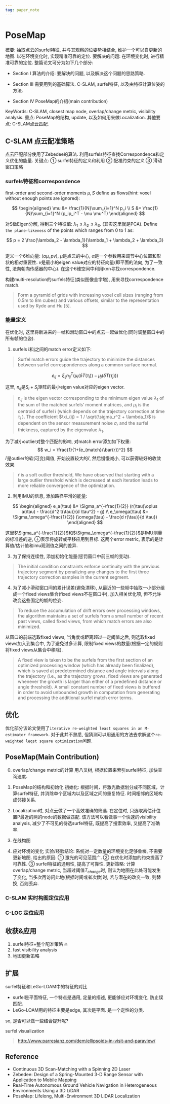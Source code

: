 ```yaml
---
tag: paper_note
---
```

# PoseMap
概要: 抽取点云的surfel特征, 并与其观察的位姿势相结合, 维护一个可以自更新的地图. 以在环境变化时, 实现精准可靠的定位. 
要解决的问题: 在环境变化时, 进行精准可靠的定位.
整篇论文可分为如下几个部分:
* Section I
    算法的介绍: 要解决的问题, 以及解决这个问题的思路策略.

* Section III
    需要用到的基础算法. C-SLAM, surfel特征, 以及由特征计算位姿的方法.

* Section IV
    PoseMap的介绍(main contribution)

KeyWords: C-SLAM, closest map node, overlap/change metric, visibility analysis.
重点: PoseMap的结构, update, 以及如何用来做Localization.
其他要点: C-SLAM点云匹配.

## C-SLAM 点云配准策略
点云匹配部分使用了Zebedee的算法. 利用surfels特征查找Correspondence和定义优化的能量.
关键点:
① surfel特征的定义和利用
② 配准约束的定义
③ 滑动窗口策略

### surfels特征和correspondence
first-order and second-order moments $\mu, S$ define as flows(hint: voxel without enough points are ignored):

$$
\begin{aligned}
\mu &= \frac{1}{N}\sum_{i=1}^N p_i \\
S &= \frac{1}{N}\sum_{i=1}^N (p_ip_i^T - \mu \mu^T)
\end{aligned}
$$

对S做Eigen分解, 得到三个特征值: $\lambda_1 \le \lambda_2 \le \lambda_3$. (其实这里就是PCA). Define `the plane-likeness` of the points which ranges from 0 to 1 as:

$$
p = 2 \frac{\lambda_2 - \lambda_1}{\lambda_1 + \lambda_2 + \lambda_3}
$$

定义一个6维向量: $(\alpha \mu, pv)$, $\mu$是点云的中心, $\alpha$是一个参数用来调节中心位置和形状的相对重要性. $v$是最小的eigen value对应的特征向量(即平面的法向, 为了一致性, 法向朝向传感器的中心). 在这个6维空间中利用knn寻找correspondence.

构建multi-resolution的surfels特征(类似图像金字塔), 用来寻找correspondence match.
> Form a pyramid of grids with increasing voxel cell sizes (ranging from 0.5m to 8m cubes) and various offsets, similar to the representation used by Ryde and Hu [5].

### 能量定义
在优化时, 这里将新进来的一帧和滑动窗口中的点云一起做优化(同时调整窗口中的所有帧的位姿).
1. surfels i和j之间的match error定义如下:

>Surfel match errors guide the trajectory to minimize the distances between surfel correspondences along a common surface normal.

$$
e_{ij} = \xi_{ij}n_{ij}^T(\mu_i(\delta T(\tau_i)) - \mu_j(\delta T(\tau_j)))
$$

这里, $n_{ij}$是$S_i + S_j$矩阵的最小eigen value对应的eigen vector.
>$n_{ij}$ is the eigen vector corresponding to the minimum eigen value $\lambda_1$ of the sum of the matched surfels’ moment matrices, and $\mu_i$ is the centroid of surfel $i$ (which depends on the trajectory correction at time $\tau_i$ ). The coefficient $\xi_{ij} = 1 / \sqrt{\sigma_r^2 + \lambda_1}$ is dependent on the sensor measurement noise $\sigma_r$ and the surfel thickness, captured by the
eigenvalue $\lambda_1$.

为了减小outlier对整个匹配的影响, 对match error添加如下权重:
$$
w_i = \frac{1}{1+(e_{match}/\bar{r})^2}
$$
$\bar{r}$是outlier的软(可变)阈值, 开始设置较大的$\bar{r}$, 然后慢慢减小, 可以获得较好的收敛效果.  
>$\bar{r}$ is a soft outlier threshold, We have observed that starting with a large outlier threshold which is decreased at each iteration leads to more reliable convergence of the optimization.

2. 利用IMU的信息, 添加路径平滑的能量:

$$
\begin{aligned}
e_a(\tau) &= \Sigma_a^{-\frac{1}{2}} (r(\tau)\oplus a(\tau) - \frac{d^2 t(\tau)}{d \tau^2} - g) \\
e_\omega(\tau) &= \Sigma_\omega^{-\frac{1}{2}} (\omega(\tau) - \frac{d r(\tau)}{d \tau})
\end{aligned}
$$

这里$\Sigma_a^{-\frac{1}{2}}$和$\Sigma_\omega^{-\frac{1}{2}}$是IMU测量的标准差的逆, $\oplus$表示将旋转或平移应用到目标. 这两个error metric, 表示的是计算值/估计值和imu观测值之间的差异.

3. 为了保持连续性, 添加初始化能量(惩罚窗口中前三帧的变动).
>The initial condition constraints enforce continuity with the previous trajectory segment by penalizing any changes to the first three trajectory correction samples in the current segment.

4. 为了减小滑动窗口间的累计误差(避免漂移), 从最近的一些帧中抽取一小部分组成一个fixed views集合(fixed views不在窗口中), 加入相关优化项, 但不允许改变这些固定的帧的位姿.
>To reduce the accumulation of drift errors over processing windows, the algorithm maintains a set of surfels from a small number of recent past views, called fixed views, from which match errors are also minimized.

从窗口的前端选取fixed views, 当角度或距离超过一定阈值之后, 则选取fixed views加入到集合中, 为了避免过多计算, 限制fixed views的数量(根据一定的规则将fixed views从集合中移除).
>A fixed view is taken to be the surfels from the first section of an optimized processing window (which has already been finalized), which is saved at predetermined distance and angle intervals along the trajectory (i.e., as the trajectory grows, fixed views are generated whenever the growth is larger than either of a predefined distance or angle threshold). A small constant number of fixed views is buffered in order to avoid unbounded growth in computation from generating and processing the additional surfel match error terms.

## 优化
优化部分该论文使用了`iterative re-weighted least squares in an M-estimator framework`. 对于此并不熟悉, 但猜测可以用通用的方法去求解这个`re-weighted leqst square optimization`问题.

## PoseMap(Main Contribution)
0. overlap/change metric的计算
用八叉树, 根据位置来索引surfel特征, 加快查询速度.

1. PoseMap的结构和初始化
初始化: 根据时间，将激光数据划分成不同区域，计算surfel特征, 并消除单个区域内以及区域之间的重复特征. 时间相邻的区域构成邻接关系.

2. Localization时, 对点云做了一个高效准确的筛选.
在定位时, 只选取离估计位置P最近的两的node的数据做匹配. 该方法可以看做事一个快速的visibility analysis, 减少了不可见的待选surfel特征, 既提高了搜索效率, 又提高了准确率.

3. 在线构图

4. 应对环境的变化
实验/经验结论: 系统对一定数量的环境变化足够鲁棒, 不需要更新地图.
给出的原因:
① 激光的可见范围广.
② 在优化时添加的约束提高了可靠性.
③ surfel特征的通用性, 提高了可靠性.
更新策略: 计算overlap/change metric, 当超过阈值$T_{change}$时, 则认为地图在此处可能发生了变化, 当多次再访问此地(根据时间或者次数)时, 若与潜在的改变一致, 则替换, 否则丢弃.

### C-SLAM 实时构图定位应用


### C-LOC 定位应用


## 收获&应用
1. surfel特征+整个配准策略 🔥
2. fast visibility analysis
3. 地图更新策略

## 扩展
surfel特征和LeGo-LOAM中的特征的对比
* surfel是平面特征, 一个特点是通用, 定量的描述, 更能够应对环境变化, 防止误匹配. 
* LeGo-LOAM用的特征主要是edge, 其次是平面. 是一个定性的分类.

so, 是否可以做一些结合提升呢?

surfel visualization
> http://www.parresianz.com/dem/ellipsoids-in-visit-and-paraview/

## Reference
* Continuous 3D Scan-Matching with a Spinning 2D Laser
* Zebedee: Design of a Spring-Mounted 3-D Range Sensor with Application to Mobile Mapping
* Real-Time Autonomous Ground Vehicle Navigation in Heterogeneous
Environments Using a 3D LiDAR
* PoseMap: Lifelong, Multi-Environment 3D LiDAR Localization



